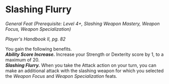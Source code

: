 # Slashing Flurry
*General Feat (Prerequisite: Level 4+, Slashing Weapon Mastery, Weapon Focus, Weapon Specialization)*

*Player's Handbook II, pg. 82*

You gain the following benefits.    
***Ability Score Increase.*** Increase your Strength or Dexterity score by 1, to a maximum of 20.  
***Slashing Flurry.*** When you take the Attack action on your turn, you can make an additional attack with the slashing weapon for which you selected the *Weapon Focus* and *Weapon Specialization* feats.